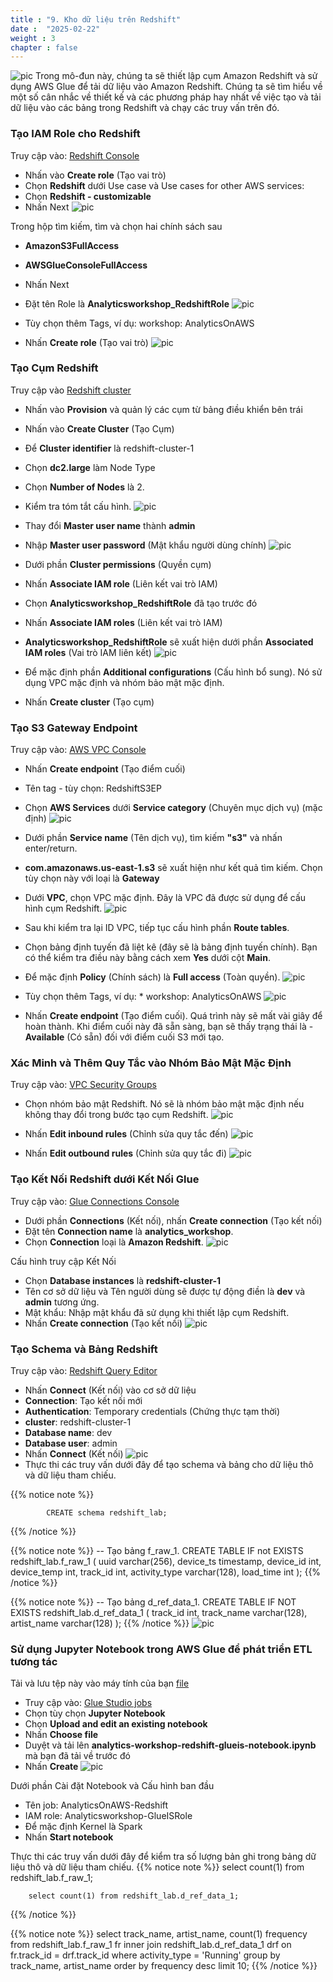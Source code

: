```yaml
---
title : "9. Kho dữ liệu trên Redshift"
date :  "2025-02-22" 
weight : 3 
chapter : false
---
```

![pic](/anworkshopaws/images/a-12.png) 
Trong mô-đun này, chúng ta sẽ thiết lập cụm Amazon Redshift và sử dụng AWS Glue để tải dữ liệu vào Amazon Redshift. Chúng ta sẽ tìm hiểu về một số cân nhắc về thiết kế và các phương pháp hay nhất về việc tạo và tải dữ liệu vào các bảng trong Redshift và chạy các truy vấn trên đó.

### Tạo IAM Role cho Redshift ###

Truy cập vào: [Redshift Console](https://console.aws.amazon.com/iam/home?region=us-east-1#/roles)
- Nhấn vào **Create role** (Tạo vai trò)
- Chọn **Redshift** dưới Use case và Use cases for other AWS services:
- Chọn **Redshift - customizable**
- Nhấn Next
![pic](/anworkshopaws/images/9-warehouseonredshift/1.png)

Trong hộp tìm kiếm, tìm và chọn hai chính sách sau
- **AmazonS3FullAccess**
- **AWSGlueConsoleFullAccess**
- Nhấn Next
- Đặt tên Role là **Analyticsworkshop_RedshiftRole**
![pic](/anworkshopaws/images/9-warehouseonredshift/2.png)

- Tùy chọn thêm Tags, ví dụ: workshop: AnalyticsOnAWS
- Nhấn **Create role** (Tạo vai trò)
![pic](/anworkshopaws/images/9-warehouseonredshift/3.png)

### Tạo Cụm Redshift ###

Truy cập vào [Redshift cluster](https://console.aws.amazon.com/redshiftv2/home?region=us-east-1)
- Nhấn vào **Provision** và quản lý các cụm từ bảng điều khiển bên trái
- Nhấn vào **Create Cluster** (Tạo Cụm)
- Để **Cluster identifier** là redshift-cluster-1
- Chọn **dc2.large** làm Node Type
- Chọn **Number of Nodes** là 2.
- Kiểm tra tóm tắt cấu hình.
![pic](/anworkshopaws/images/9-warehouseonredshift/4.png)

- Thay đổi **Master user name** thành **admin**
- Nhập **Master user password** (Mật khẩu người dùng chính)
![pic](/anworkshopaws/images/9-warehouseonredshift/5.png)

- Dưới phần **Cluster permissions** (Quyền cụm)
- Nhấn **Associate IAM role** (Liên kết vai trò IAM)
- Chọn **Analyticsworkshop_RedshiftRole** đã tạo trước đó
- Nhấn **Associate IAM roles** (Liên kết vai trò IAM)
- **Analyticsworkshop_RedshiftRole** sẽ xuất hiện dưới phần **Associated IAM roles** (Vai trò IAM liên kết)
![pic](/anworkshopaws/images/9-warehouseonredshift/6.png)

- Để mặc định phần **Additional configurations** (Cấu hình bổ sung). Nó sử dụng VPC mặc định và nhóm bảo mật mặc định.
- Nhấn **Create cluster** (Tạo cụm)

### Tạo S3 Gateway Endpoint ###

Truy cập vào: [AWS VPC Console](https://us-east-1.console.aws.amazon.com/vpc/home?region=us-east-1#Endpoints:)
- Nhấn **Create endpoint** (Tạo điểm cuối)
- Tên tag - tùy chọn: RedshiftS3EP
- Chọn **AWS Services** dưới **Service category** (Chuyên mục dịch vụ) (mặc định)
![pic](/anworkshopaws/images/9-warehouseonredshift/7.png)

- Dưới phần **Service name** (Tên dịch vụ), tìm kiếm **"s3"** và nhấn enter/return.
- **com.amazonaws.us-east-1.s3** sẽ xuất hiện như kết quả tìm kiếm. Chọn tùy chọn này với loại là **Gateway**
- Dưới **VPC**, chọn VPC mặc định. Đây là VPC đã được sử dụng để cấu hình cụm Redshift.
![pic](/anworkshopaws/images/9-warehouseonredshift/8.png)

- Sau khi kiểm tra lại ID VPC, tiếp tục cấu hình phần **Route tables**.
- Chọn bảng định tuyến đã liệt kê (đây sẽ là bảng định tuyến chính). Bạn có thể kiểm tra điều này bằng cách xem **Yes** dưới cột **Main**.
- Để mặc định **Policy** (Chính sách) là **Full access** (Toàn quyền).
![pic](/anworkshopaws/images/9-warehouseonredshift/9.png)

- Tùy chọn thêm Tags, ví dụ: * workshop: AnalyticsOnAWS
![pic](/anworkshopaws/images/9-warehouseonredshift/10.png)

- Nhấn **Create endpoint** (Tạo điểm cuối). Quá trình này sẽ mất vài giây để hoàn thành. Khi điểm cuối này đã sẵn sàng, bạn sẽ thấy trạng thái là - **Available** (Có sẵn) đối với điểm cuối S3 mới tạo.

### Xác Minh và Thêm Quy Tắc vào Nhóm Bảo Mật Mặc Định ###

Truy cập vào: [VPC Security Groups](https://us-east-1.console.aws.amazon.com/vpc/home?region=us-east-1#SecurityGroups:)
- Chọn nhóm bảo mật Redshift. Nó sẽ là nhóm bảo mật mặc định nếu không thay đổi trong bước tạo cụm Redshift.
![pic](/anworkshopaws/images/9-warehouseonredshift/11.png)

- Nhấn **Edit inbound rules** (Chỉnh sửa quy tắc đến)
![pic](/anworkshopaws/images/9-warehouseonredshift/12.png)

- Nhấn **Edit outbound rules** (Chỉnh sửa quy tắc đi)
![pic](/anworkshopaws/images/9-warehouseonredshift/13.png)

### Tạo Kết Nối Redshift dưới Kết Nối Glue ###

Truy cập vào: [Glue Connections Console](https://us-east-1.console.aws.amazon.com/gluestudio/home?region=us-east-1#/connectors)
- Dưới phần **Connections** (Kết nối), nhấn **Create connection** (Tạo kết nối)
- Đặt tên **Connection name** là **analytics_workshop**.
- Chọn **Connection** loại là **Amazon Redshift**.
![pic](/anworkshopaws/images/9-warehouseonredshift/14.png)

Cấu hình truy cập Kết Nối
- Chọn **Database instances** là **redshift-cluster-1**
- Tên cơ sở dữ liệu và Tên người dùng sẽ được tự động điền là **dev** và **admin** tương ứng.
- Mật khẩu: Nhập mật khẩu đã sử dụng khi thiết lập cụm Redshift.
- Nhấn **Create connection** (Tạo kết nối)
![pic](/anworkshopaws/images/9-warehouseonredshift/15.png)

### Tạo Schema và Bảng Redshift ###

Truy cập vào: [Redshift Query Editor](https://us-east-1.console.aws.amazon.com/redshiftv2/home?region=us-east-1#query-editor:)
- Nhấn **Connect** (Kết nối) vào cơ sở dữ liệu
- **Connection**: Tạo kết nối mới
- **Authentication**: Temporary credentials (Chứng thực tạm thời)
- **cluster**: redshift-cluster-1
- **Database name**: dev
- **Database user**: admin
- Nhấn **Connect** (Kết nối)
![pic](/anworkshopaws/images/9-warehouseonredshift/16.png)
- Thực thi các truy vấn dưới đây để tạo schema và bảng cho dữ liệu thô và dữ liệu tham chiếu.

{{% notice note %}}

            CREATE schema redshift_lab;
 {{% /notice %}}

{{% notice note %}}
            --    Tạo bảng f_raw_1.
            CREATE TABLE IF not EXISTS redshift_lab.f_raw_1 (
            uuid            varchar(256),
            device_ts         timestamp,
            device_id        int,
            device_temp        int,
            track_id        int,
            activity_type        varchar(128),
            load_time        int
            );
 {{% /notice %}}

 {{% notice note %}}
            --    Tạo bảng d_ref_data_1.
            CREATE TABLE IF NOT EXISTS redshift_lab.d_ref_data_1 (
            track_id        int,
            track_name    varchar(128),
            artist_name    varchar(128)
            );
 {{% /notice %}}
![pic](/anworkshopaws/images/9-warehouseonredshift/17.png)

### Sử dụng Jupyter Notebook trong AWS Glue để phát triển ETL tương tác ###

Tải và lưu tệp này vào máy tính của bạn [file](https://static.us-east-1.prod.workshops.aws/public/252b2158-4ee1-410c-b074-58190ec31cd6/static/notebooks/analytics-workshop-redshift-glueis-notebook.ipynb)
- Truy cập vào: [Glue Studio jobs](https://us-east-1.console.aws.amazon.com/gluestudio/home?region=us-east-1#/jobs)
- Chọn tùy chọn **Jupyter Notebook**
- Chọn **Upload and edit an existing notebook**
- Nhấn **Choose file**
- Duyệt và tải lên **analytics-workshop-redshift-glueis-notebook.ipynb** mà bạn đã tải về trước đó
- Nhấn **Create**
![pic](/anworkshopaws/images/9-warehouseonredshift/18.png)

Dưới phần Cài đặt Notebook và Cấu hình ban đầu
- Tên job: AnalyticsOnAWS-Redshift
- IAM role: Analyticsworkshop-GlueISRole
- Để mặc định Kernel là Spark
- Nhấn **Start notebook**

Thực thi các truy vấn dưới đây để kiểm tra số lượng bản ghi trong bảng dữ liệu thô và dữ liệu tham chiếu.
{{% notice note %}}
        select count(1) from redshift_lab.f_raw_1;

        select count(1) from redshift_lab.d_ref_data_1;
 {{% /notice %}}

  {{% notice note %}}
        select 
        track_name, 
        artist_name, 
        count(1) frequency
        from 
        redshift_lab.f_raw_1 fr
        inner join 
        redshift_lab.d_ref_data_1 drf
        on 
        fr.track_id = drf.track_id
        where 
        activity_type = 'Running'
        group by 
        track_name, artist_name
        order by 
        frequency desc
        limit 10;
 {{% /notice %}}


